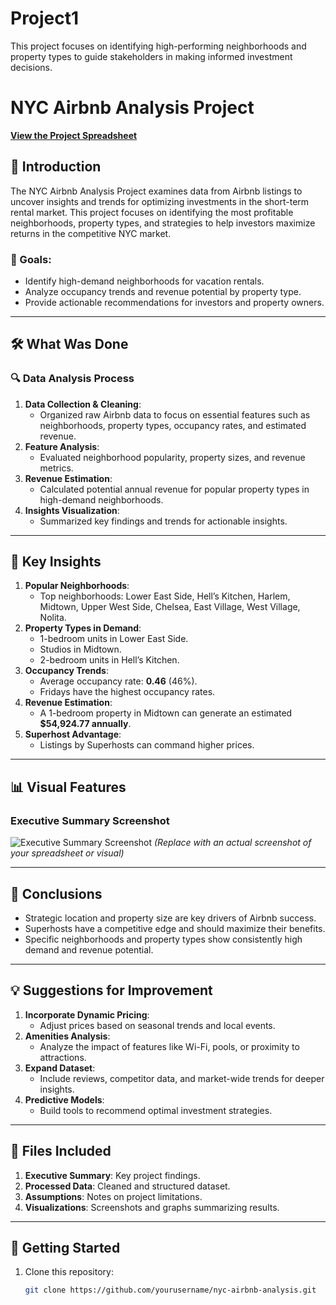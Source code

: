 # Project1
This project focuses on identifying high-performing neighborhoods and property types to guide stakeholders in making informed investment decisions.
# NYC Airbnb Analysis Project

[**View the Project Spreadsheet**](https://docs.google.com/spreadsheets/d/1cruqiYa-G_HS8zRSs-oB_M28qCe0TqEPlJnHNfz5OJo/edit?usp=sharing)

## 📌 Introduction
The NYC Airbnb Analysis Project examines data from Airbnb listings to uncover insights and trends for optimizing investments in the short-term rental market. This project focuses on identifying the most profitable neighborhoods, property types, and strategies to help investors maximize returns in the competitive NYC market.

### 🎯 Goals:
- Identify high-demand neighborhoods for vacation rentals.
- Analyze occupancy trends and revenue potential by property type.
- Provide actionable recommendations for investors and property owners.

---

## 🛠 What Was Done
### 🔍 Data Analysis Process
1. **Data Collection & Cleaning**: 
   - Organized raw Airbnb data to focus on essential features such as neighborhoods, property types, occupancy rates, and estimated revenue.
2. **Feature Analysis**:
   - Evaluated neighborhood popularity, property sizes, and revenue metrics.
3. **Revenue Estimation**:
   - Calculated potential annual revenue for popular property types in high-demand neighborhoods.
4. **Insights Visualization**:
   - Summarized key findings and trends for actionable insights.

---

## 🔑 Key Insights
1. **Popular Neighborhoods**:
   - Top neighborhoods: Lower East Side, Hell’s Kitchen, Harlem, Midtown, Upper West Side, Chelsea, East Village, West Village, Nolita.
2. **Property Types in Demand**:
   - 1-bedroom units in Lower East Side.
   - Studios in Midtown.
   - 2-bedroom units in Hell’s Kitchen.
3. **Occupancy Trends**:
   - Average occupancy rate: **0.46** (46%).
   - Fridays have the highest occupancy rates.
4. **Revenue Estimation**:
   - A 1-bedroom property in Midtown can generate an estimated **$54,924.77 annually**.
5. **Superhost Advantage**:
   - Listings by Superhosts can command higher prices.

---

## 📊 Visual Features
### Executive Summary Screenshot
![Executive Summary Screenshot](https://your_image_url_placeholder.com) *(Replace with an actual screenshot of your spreadsheet or visual)*

---

## 🧩 Conclusions
- Strategic location and property size are key drivers of Airbnb success.
- Superhosts have a competitive edge and should maximize their benefits.
- Specific neighborhoods and property types show consistently high demand and revenue potential.

---

## 💡 Suggestions for Improvement
1. **Incorporate Dynamic Pricing**:
   - Adjust prices based on seasonal trends and local events.
2. **Amenities Analysis**:
   - Analyze the impact of features like Wi-Fi, pools, or proximity to attractions.
3. **Expand Dataset**:
   - Include reviews, competitor data, and market-wide trends for deeper insights.
4. **Predictive Models**:
   - Build tools to recommend optimal investment strategies.

---

## 📁 Files Included
1. **Executive Summary**: Key project findings.
2. **Processed Data**: Cleaned and structured dataset.
3. **Assumptions**: Notes on project limitations.
4. **Visualizations**: Screenshots and graphs summarizing results.

---

## 🚀 Getting Started
1. Clone this repository: 
   ```bash
   git clone https://github.com/yourusername/nyc-airbnb-analysis.git

